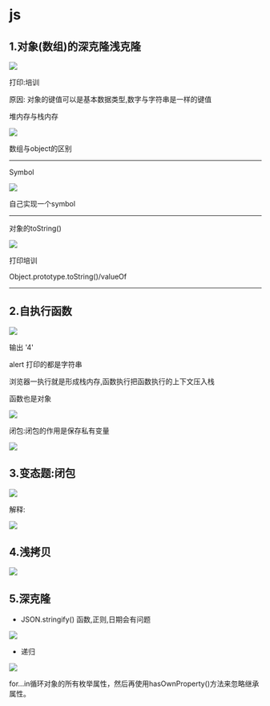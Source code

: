 # js


## 1.对象(数组)的深克隆浅克隆

![](img/%E6%95%B0%E7%BB%841.png)

打印:培训

原因: 对象的键值可以是基本数据类型,数字与字符串是一样的键值

堆内存与栈内存

![](img/%E6%95%B0%E5%AD%97%E4%B8%8E%E5%AD%97%E7%AC%A6%E4%B8%B2.png)

数组与object的区别

----
Symbol

![](img/symbol.png)

自己实现一个symbol

---
对象的toString()

![](img/tostring.png)

打印培训

Object.prototype.toString()/valueOf

----
## 2.自执行函数

![](img/%E8%87%AA%E6%89%A7%E8%A1%8C%E5%87%BD%E6%95%B0.png)

输出 '4'

alert 打印的都是字符串

浏览器一执行就是形成栈内存,函数执行把函数执行的上下文压入栈

函数也是对象

![](img/%E6%89%A7%E8%A1%8C.png)

闭包:闭包的作用是保存私有变量

![](img/%E9%97%AD%E5%8C%851.png)

## 3.变态题:闭包

![](img/%E5%8F%98%E6%80%81%E9%A2%98A.png)

解释:

![](img/%E5%8F%98%E6%80%81%E9%A2%98%E8%A7%A3%E9%87%8A.png)

## 4.浅拷贝

![](img/%E6%B5%85%E6%8B%B7%E8%B4%9D.png)

## 5.深克隆

- JSON.stringify() 函数,正则,日期会有问题

![](img/%E6%B7%B1%E5%85%8B%E9%9A%86.png)

- 递归

![](img/%E9%80%92%E5%BD%92%E6%B7%B1%E5%85%8B%E9%9A%86.png)

for...in循环对象的所有枚举属性，然后再使用hasOwnProperty()方法来忽略继承属性。

